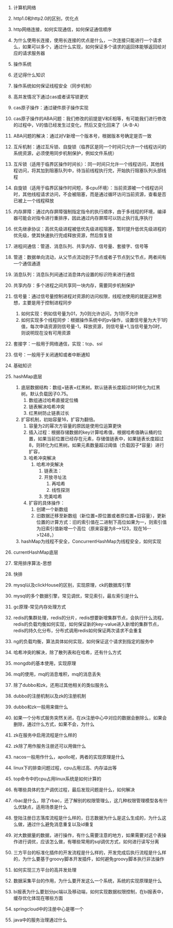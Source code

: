 1. 计算机网络

1. http1.0和http2.0的区别，优化点
2. http网络连接，如何实现通信，如何保证通信顺序
3. 为什么使用长连接，使用长连接的优点是什么，一次连接只能进行一个请求么，如果可以多个，通过什么实现，如何保证多个请求的返回体能够返回给对应的请求服务器

2. 操作系统

1. 还记得什么知识
2. 操作系统如何保证线程安全（同步机制）

1. 高并发情况下通过cas或者读写锁更优
2. cas原子操作：通过硬件原子操作实现

1. cas原子操作的ABA问题：我们修改的前提是V和E相等，有可能我们进行修改的过程中，V的值已经发生过变化，然后又变化回来了（A-B-A）

1. ABA问题的解决：通过对V新增一个版本号，根据版本号确定是否一致

3. 互斥机制：通过互斥锁、自旋锁（临界区是同一个时间只允许一个线程访问的系统资源，必须使用同步机制保护，例如文件系统）

1. 互斥锁（适用于临界区操作时间长）：同一时间只允许一个线程访问，其他线程访问，将其加到阻塞队列中，待当前线程执行完，开始执行阻塞队列头部线程
2. 自旋锁（适用于临界区操作时间短，多cpu环境）：当前资源被一个线程访问时，其他线程请求访问，不会被阻塞，而是通过循环访问当前资源，查看是否已被上一个线程释放

4. 内存屏障：通过内存屏障强制指定指令的执行顺序，由于多线程的环境，编译器可能会对指令进行重排序，因此通过内存屏障可以防止执行乱序执行
5. 优先继承协议：高优先级进程被低优先级进程阻塞，暂时提升低优先级进程的优先级，使其快速执行完成释放资源，然后恢复锁

3. 进程间通信：管道、消息队列、共享内存、信号量、套接字、信号等

1. 管道：数据单向流动，从父节点流动到子节点或者子节点到父节点，两者间有一个通信通道
2. 消息队列：消息队列间通过消息体内设置的标识符来进行通信
3. 共享内存：多个进程之间共享同一块内存，需要同步机制保护
4. 信号量：通过信号量控制进程对资源的访问权限，线程池使用的就是这种思想，主要是用于控制进程同步
	1. 如何实现：例如信号量为01，为0则允许访问，为1则不允许
	2. 如何实现多个线程同步：根据操作系统中的pv操作，设置信号量为大于1的值，每次申请资源则信号量-1，释放资源，则信号量+1,当信号量为0时，则说明现在没有可用资源
5. 套接字：一般用于网络通信，实现：tcp、ssl
6. 信号：一般用于关闭通知或者中断通知

7. 基础知识

8. hashMap底层
	1. 底层数据结构：数组+链表+红黑树。默认链表长度超过8时转化为红黑树。默认负载因子0.75。
		1. 数组通过哈希直接定位桶
		2. 链表解决哈希冲突
		3. 红黑树防止链表过长
	2. 扩容机制，初始容量16，扩容为翻倍。
		1. 容量为2的幂次方容量的原因是使用位运算更快
		2. 插入过程：根据存储数据的key计算哈希值，根据哈希值确认桶的位置，如果当前位置已经存在元素，存储值链表中，如果链表长度超过8，则转化为红黑树。如果元素数量超过阈值（负载因子*容量）进行扩容，
		3. 哈希冲突解决
			1. 哈希冲突解决
				1. 链表法：
				2. 开放寻址法
					1. 再哈希
					2. 线性探测
				3. 完美哈希
		4. 扩容的具体操作：
			1. 创建一个新数组
			2. 旧数据迁移至新数组（新位置=原位置或者原位置+旧容量），更新位置的计算方式：旧的索引值在二进制下高位如果为一，则索引值为旧索引值新增一个高位（原来容量为8-->123，现在16-->1248，）
	3. hashMap为线程不安全，ConcurrentHashMap为线程安全，如何实现
9. currentHashMap底层

10. 常用排序算法-思想

11. 快排

12. mysql以及clickHouse的区别，实现原理，ck的数据库引擎

13. mysql的多个数据引擎，常见调优，常见索引，最左索引是什么

14. gc原理-常见内存处理方式
15. redis的集群处理，redis的分片，redis想要新增集群节点，会执行什么流程，redis的负载均衡如何实现，如何保证新的key-value进入新增的集群节点，redis的持久化分布，分布式调用redis如何保证两次请求不会重复
16. ng的负载均衡，算法具体如何实现，如何保证这个请求到指定的服务中
17. 哈希冲突的解决，除了散列表和在哈希，还有什么方式
18. mongdb的基本使用，实现原理
19. mq的使用，mq的消息堆积，mq的消息丢失
20. 除了dubbo和zk，还用过其他相关的类似服务么

21. dubbo的注册机制以及zk的注册机制
22. dubbo和zk一般用来做什么
23. 如果一个分布式服务突然关闭，在zk注册中心中对应的数据会删除么，如果会删除，通过什么方式，如果不会，为什么
24. zk在服务中启用流程是什么样的
25. zk除了用作服务注册还可以用做什么

26. nacos一般用作什么，apollo呢，两者的实现原理是什么
27. linux下的排查问题过程，cpu占用过高、内存溢出等

28. top命令中的cpu占用linux系统是如何计算的
29. 有哪些具体的生产调优过程，最后发现问题是什么，如何解决

30. rbac是什么，除了rbac，还了解别的权限管理么，这几种权限管理模型各有什么优缺点，适用场景是什么
31. 登陆注册日志落库流程是什么样的，日志数据为什么是这么生成的，为什么这么做，通过什么避免消息重复以及id重复
32. 对大数据量的数据，进行操作，有什么需要注意的地方，如果需要对这个表操作进行调优，应该怎么做，有哪些常用的sql调优方式，如何进行读写分离
33. 三方平台的标准化插件的开发流程是什么样的，开发完成后执行流程是什么样的，为什么要基于groovy脚本开发插件，如何避免groovy脚本执行非法操作
34. 如何实现三方平台的高并发处理
35. 数据采集平台的作用，为什么要开发这么一个系统，系统的实现原理是什么
36. bi报表为什么要划分pc端以及移动端，如何实现数据权限控制，在bi报表中，缓存优化体现在哪些方面
37. springcloud中的注册中心是哪一个
38. java中的服务治理通过什么